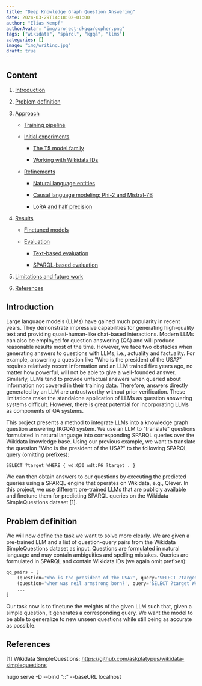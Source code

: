 ```yaml
---
title: "Deep Knowledge Graph Question Answering"
date: 2024-03-29T14:18:02+01:00
author: "Elias Kempf"
authorAvatar: "img/project-dkgqa/gopher.png"
tags: ["wikidata", "sparql", "kgqa", "llms"]
categories: []
image: "img/writing.jpg"
draft: true
---
```



## Content

1. [Introduction](#introduction)

2. [Problem definition](#problem-definition)

3. [Approach](#approach)

    - [Training pipeline](#1-training-pipeline)

    - [Initial experiments](#2-initial-experiments)

        - [The T5 model family](#2-1-the-t5-model-family)

        - [Working with Wikidata IDs](#2-2-working-with-wikidata-ids)

    - [Refinements](#3-refinements)

        - [Natural language entities](#3-1-natural-language-entities)

        - [Causal language modeling: Phi-2 and Mistral-7B](#3-2-causal-language-modeling-phi-2-and-mistral-7b)

        - [LoRA and half precision](#3-3-lora-and-half-precision)

5. [Results](#results)

    - [Finetuned models](#1-finetuned-models)

    - [Evaluation](#2-evaluation)

        - [Text-based evaluation](#2-1-text-based-evaluation)

        - [SPARQL-based evaluation](#2-2-sparql-based-evaluation)

6. [Limitations and future work](#limitations-and-future-work)

7. [References](#references)

## Introduction

Large language models (LLMs) have gained much popularity in recent years. They demonstrate impressive capabilities for generating high-quality text and providing quasi-human-like chat-based interactions. Modern LLMs can also be employed for question answering (QA) and will produce reasonable results most of the time. However, we face two obstacles when generating answers to questions with LLMs, i.e., actuality and factuality. For example, answering a question like "Who is the president of the USA?"  requires relatively recent information and an LLM trained five years ago, no matter how powerful, will not be able to give a well-founded answer. Similarly, LLMs tend to provide unfactual answers when queried about information not covered in their training data. Therefore, answers directly generated by an LLM are untrustworthy without prior verification. These limitations make the standalone application of LLMs as question answering systems difficult. However, there is great potential for incorporating LLMs as components of QA systems.

This project presents a method to integrate LLMs into a knowledge graph question answering (KGQA) system. We use an LLM to "translate" questions formulated in natural language into corresponding SPARQL queries over the Wikidata knowledge base. Using our previous example, we want to translate the question "Who is the president of the USA?" to the following SPARQL query (omitting prefixes):
```sparql
SELECT ?target WHERE { wd:Q30 wdt:P6 ?target . }
```
We can then obtain answers to our questions by executing the predicted queries using a SPARQL engine that operates on Wikidata, e.g., Qlever. In this project, we use different pre-trained LLMs that are publicly available and finetune them for predicting SPARQL queries on the Wikidata SimpleQuestions dataset [1].

## Problem definition

We will now define the task we want to solve more clearly. We are given a  pre-trained LLM and a list of question-query pairs from the Wikidata SimpleQuestions dataset as input. Questions are formulated in natural language and may contain ambiguities and spelling mistakes. Queries are formulated in SPARQL and contain Wikidata IDs (we again omit prefixes): 
```python
qq_pairs = [
    (question='Who is the president of the USA?', query='SELECT ?target WHERE { wd:Q30 wdt:P6 ?target . }'),
    (question='wher was neil armstrong born?', query='SELECT ?target WHERE { wd:Q1615 wdt:P19 ?target . }'),
    ...
]
```
Our task now is to finetune the weights of the given LLM such that, given a simple question, it generates a corresponding query. We want the model to be able to generalize to new unseen questions while still being as accurate as possible.

## References

[1] Wikidata SimpleQuestions: https://github.com/askplatypus/wikidata-simplequestions

hugo serve -D --bind "::" --baseURL localhost
